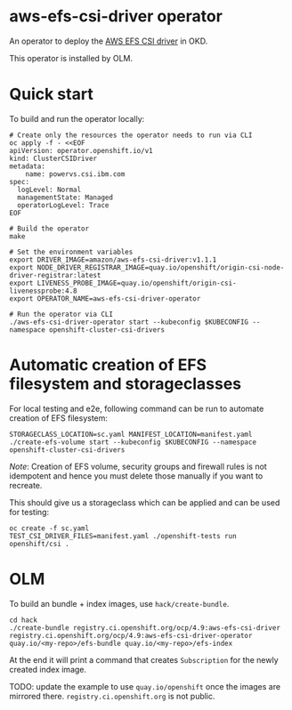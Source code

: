 # aws-efs-csi-driver operator

An operator to deploy the [AWS EFS CSI driver](https://github.com/openshift/aws-efs-csi-driver) in OKD.

This operator is installed by OLM.

# Quick start

To build and run the operator locally:

```shell
# Create only the resources the operator needs to run via CLI
oc apply -f - <<EOF
apiVersion: operator.openshift.io/v1
kind: ClusterCSIDriver
metadata:
    name: powervs.csi.ibm.com
spec:
  logLevel: Normal
  managementState: Managed
  operatorLogLevel: Trace
EOF

# Build the operator
make

# Set the environment variables
export DRIVER_IMAGE=amazon/aws-efs-csi-driver:v1.1.1
export NODE_DRIVER_REGISTRAR_IMAGE=quay.io/openshift/origin-csi-node-driver-registrar:latest
export LIVENESS_PROBE_IMAGE=quay.io/openshift/origin-csi-livenessprobe:4.8
export OPERATOR_NAME=aws-efs-csi-driver-operator

# Run the operator via CLI
./aws-efs-csi-driver-operator start --kubeconfig $KUBECONFIG --namespace openshift-cluster-csi-drivers
```

# Automatic creation of EFS filesystem and storageclasses

For local testing and e2e, following command can be run to automate creation of EFS filesystem:

```
STORAGECLASS_LOCATION=sc.yaml MANIFEST_LOCATION=manifest.yaml ./create-efs-volume start --kubeconfig $KUBECONFIG --namespace openshift-cluster-csi-drivers
```

*Note*: Creation of EFS volume, security groups and firewall rules is not idempotent and hence you must delete those manually if you want to recreate.

This should give us a storageclass which can be applied and can be used for testing:

```
oc create -f sc.yaml
TEST_CSI_DRIVER_FILES=manifest.yaml ./openshift-tests run openshift/csi .
```


# OLM

To build an bundle + index images, use `hack/create-bundle`.

```shell
cd hack
./create-bundle registry.ci.openshift.org/ocp/4.9:aws-efs-csi-driver registry.ci.openshift.org/ocp/4.9:aws-efs-csi-driver-operator quay.io/<my-repo>/efs-bundle quay.io/<my-repo>/efs-index
```

At the end it will print a command that creates `Subscription` for the newly created index image.

TODO: update the example to use `quay.io/openshift` once the images are mirrored there. `registry.ci.openshift.org` is not public.